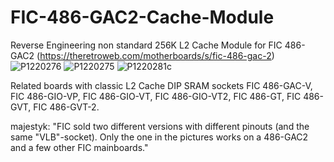 # FIC-486-GAC2-Cache-Module
Reverse Engineering non standard 256K L2 Cache Module for FIC 486-GAC2 (https://theretroweb.com/motherboards/s/fic-486-gac-2)
![P1220276](https://github.com/raszpl/FIC-486-GAC2-Cache-Module/assets/2623127/6bff850d-b98b-4831-b524-a9a6310f25d3)
![P1220275](https://github.com/raszpl/FIC-486-GAC2-Cache-Module/assets/2623127/3c0ce234-f115-41d9-a27d-f9b9bf81d772)
![P1220281c](https://github.com/raszpl/FIC-486-GAC2-Cache-Module/assets/2623127/027b4e64-94cc-4656-8443-773839e798bf)

Related boards with classic L2 Cache DIP SRAM sockets FIC 486-GAC-V, FIC 486-GIO-VP, FIC 486-GIO-VT, FIC 486-GIO-VT2, FIC 486-GT, FIC 486-GVT, FIC 486-GVT-2.

majestyk: "FIC sold two different versions with different pinouts (and the same "VLB"-socket). Only the one in the pictures works on a 486-GAC2 and a few other FIC mainboards."
